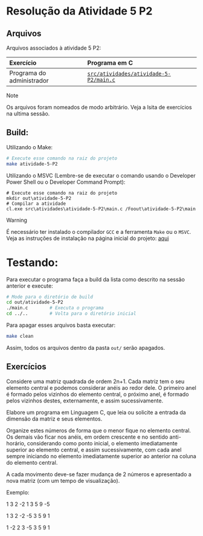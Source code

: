 # Resolução da Atividade 5 P2

## Arquivos
Arquivos associados à atividade 5 P2:

| Exercício | Programa em C |
| :- | :- |
| Programa do administrador | [`src/atividades/atividade-5-P2/main.c`](/src/atividades/atividade-5-P2/main.c) |

> [!NOTE]
> Os arquivos foram nomeados de modo arbitrário.
> Veja a lsita de exercícios na ultima sessão.

## Build:
Utilizando o Make:
```sh
# Execute esse comando na raiz do projeto
make atividade-5-P2
```

Utilizando o MSVC (Lembre-se de executar o comando usando o Developer Power Shell ou o Developer Command Prompt):
```pwsh
# Execute esse comando na raiz do projeto
mkdir out\atividade-5-P2
# Compilar a atividade
cl.exe src\atividades\atividade-5-P2\main.c /Foout\atividade-5-P2\main
```

> [!WARNING]
> É necessário ter instalado o compilador `GCC` e a ferramenta `Make` ou o `MSVC`.
> Veja as instruções de instalação na página inicial do projeto: [aqui](../README.md/#compiladores)

# Testando:
Para executar o programa faça a build da lista como descrito na sessão anterior e execute:
```bash
# Mode para o diretório de build
cd out/atividade-5-P2
./main.c        # Executa o programa
cd ../..        # Volta para o diretório inicial
```

Para apagar esses arquivos basta executar:
```bash
make clean
```
Assim, todos os arquivos dentro da pasta `out/` serão apagados.

## Exercícios
Considere uma matriz quadrada de ordem 2n+1.
Cada matriz tem o seu elemento central e podemos considerar anéis ao redor dele.
O primeiro anel é formado pelos vizinhos do elemento central, o próximo anel, é
formado pelos vizinhos destes, externamente, e assim sucessivamente.

Elabore um programa em Linguagem C, que leia ou solicite a entrada da dimensão da matriz e seus elementos.

Organize estes números de forma que o menor fique no elemento central.
Os demais vão ficar nos anéis, em ordem crescente e no sentido anti-horário,
considerando como ponto inicial, o elemento imediatamente superior ao elemento
central, e assim sucessivamente, com cada anel sempre iniciando no elemento
imediatamente superior ao anterior na coluna do elemento central.

A cada movimento deve-se fazer mudança de 2 números e apresentado a nova matriz
(com um tempo de visualização).

Exemplo:

 1  3  2
-2  1  3
5   9  -5

1  3  2
-2  -5  3
5   9  1

 1  -2  2
3  -5  3
 5   9  1